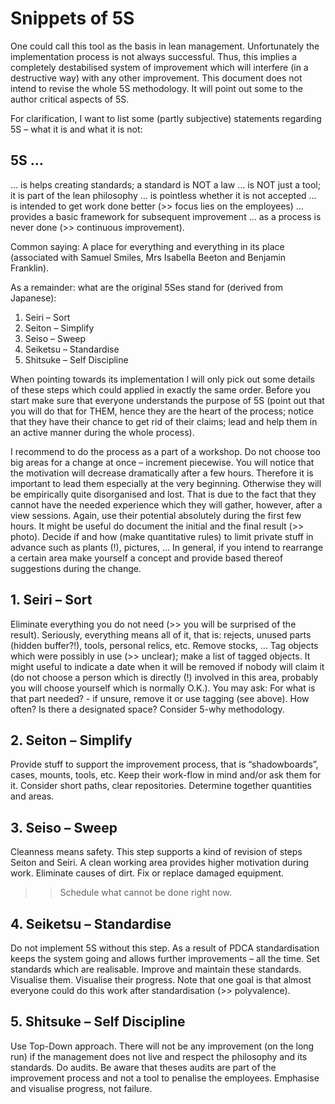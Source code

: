 <h1>Snippets of 5S</h1>
One could call this tool as the basis in lean management. Unfortunately the implementation process is not always successful. Thus, this implies a completely destabilised system of improvement which  will interfere (in a destructive way) with any other improvement. This document does not intend to revise the whole 5S methodology. It will point out some to the author critical aspects of 5S.

For clarification, I want to list some (partly subjective) statements regarding 5S – what it is and what it is not:

<h2>5S …</h2>
	… is helps creating standards; a standard is NOT a law
	… is NOT just a tool; it is part of the lean philosophy
	… is pointless whether it is not accepted
	… is intended to get work done better (>> focus lies on the employees)
	… provides a basic framework for subsequent improvement
	… as a process is never done (>> continuous improvement).

Common saying: A place for everything and everything in its place (associated with Samuel Smiles, Mrs Isabella Beeton and Benjamin Franklin).

As a remainder: what are the original 5Ses stand for (derived from Japanese):

1. Seiri – Sort
2. Seiton – Simplify
3. Seiso – Sweep
4. Seiketsu – Standardise 
5. Shitsuke – Self Discipline

When pointing towards its implementation I will only pick out some details of these steps which could applied in exactly the same order. Before you start make sure that everyone understands the purpose of 5S (point out that you will do that for THEM, hence they are the heart of the process; notice that they have their chance to get rid of their claims; lead and help them in an active manner during the whole process).

I recommend to do the process as a part of a workshop. Do not choose too big areas for a change at once – increment piecewise. You will notice that the motivation will decrease dramatically after a few hours. Therefore it is important to lead them especially at the very beginning. Otherwise they will be empirically quite disorganised and lost. That is due to the fact that they cannot have the needed experience which they will gather, however, after a view sessions. Again, use their potential absolutely during the first few hours. It might be useful do document the initial and the final result (>> photo). Decide if and how (make quantitative rules) to limit private stuff in advance such as plants (!), pictures, … In general, if you intend to rearrange a certain area make yourself a concept and provide based thereof suggestions during the change.

<h2>1. Seiri – Sort</h2>
Eliminate everything you do not need (>> you will be surprised of the result). Seriously, everything means all of it, that is: rejects, unused parts (hidden buffer?!), tools, personal relics, etc. Remove stocks, … Tag objects which were possibly in use (>> unclear); make a list of tagged objects. It might useful to indicate a date when it will be removed if nobody will claim it (do not choose a person which is directly (!) involved in this area, probably you will choose yourself which is normally O.K.).
You may ask:
	For what is that part needed? - if unsure, remove it or use tagging (see above).
	How often?
	Is there a designated space?
Consider 5-why methodology.

<h2>2. Seiton – Simplify</h2>
Provide stuff to support the improvement process, that is “shadowboards”, cases, mounts, tools, etc.  Keep their work-flow in mind and/or ask them for it. Consider short paths, clear repositories. Determine together quantities and areas.

<h2>3. Seiso – Sweep</h2>
Cleanness means safety. This step supports a kind of revision of steps Seiton and Seiri. A clean working area provides higher motivation during work. Eliminate causes of dirt. Fix or replace damaged equipment.

>> Schedule what cannot be done right now.

<h2>4. Seiketsu – Standardise</h2>
Do not implement 5S without this step. As a result of PDCA standardisation keeps the system going and allows further improvements – all the time. Set standards which are realisable. Improve and maintain these standards. Visualise them. Visualise their progress. Note that one goal is that almost everyone could do this work after standardisation (>> polyvalence).

<h2>5. Shitsuke – Self Discipline</h2>
Use Top-Down approach. There will not be any improvement (on the long run) if the management does not live and respect the philosophy and its standards. Do audits. Be aware that theses audits are part of the improvement process and not a tool to penalise the employees. Emphasise and visualise progress, not failure.
